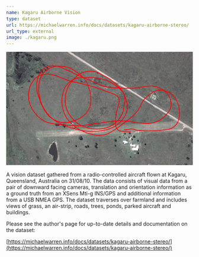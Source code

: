 ```yaml
---
name: Kagaru Airborne Vision
type: dataset
url: https://michaelwarren.info/docs/datasets/kagaru-airborne-stereo/
url_type: external
image: ./kagaru.png
---
```


<p align="center"><img src="./kagaru.png" alt="Overview of traversed path in Kagaru dataset"/></p>

A vision dataset gathered from a radio-controlled aircraft flown at Kagaru, Queensland, Australia on 31/08/10. The data consists of visual data from a pair of downward facing cameras, translation and orientation information as a ground truth from an XSens Mti-g INS/GPS and additional information from a USB NMEA GPS. The dataset traverses over farmland and includes views of grass, an air-strip, roads, trees, ponds, parked aircraft and buildings.

Please see the author's page for up-to-date details and documentation on the dataset:

[https://michaelwarren.info/docs/datasets/kagaru-airborne-stereo/](https://michaelwarren.info/docs/datasets/kagaru-airborne-stereo/)
